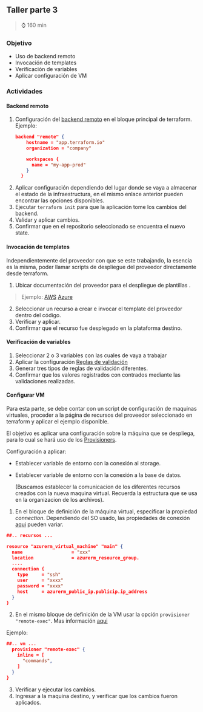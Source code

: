 ## Taller parte 3
>
> :watch: 160 min
>
### Objetivo
>
- Uso de backend remoto
- Invocación de templates
- Verificación de variables
- Aplicar configuración de VM
>
### Actividades
>
#### Backend remoto
>
1. Configuración del [backend remoto](https://www.terraform.io/language/settings/backends/configuration) en el bloque principal de terraform.
    Ejemplo:
    >
    ```json
    backend "remote" {
        hostname = "app.terraform.io"
        organization = "company"

        workspaces {
          name = "my-app-prod"
        }
      }
    ```
2. Aplicar configuración dependiendo del lugar donde se vaya a almacenar el estado de la infraestructura, en el mismo enlace anterior pueden encontrar las opciones disponibles.
3. Ejecutar `terraform init` para que la aplicación tome los cambios del backend.
3. Validar y aplicar cambios.
4. Confirmar que en el repositorio seleccionado se encuentra el nuevo state.
>
#### Invocación de templates
>
Independientemente del proveedor con que se este trabajando, la esencia es la misma, poder llamar scripts de despliegue del proveedor directamente desde terraform.
>
1. Ubicar documentación del proveedor para el despliegue de plantillas .
>Ejemplo: [AWS](https://registry.terraform.io/providers/hashicorp/aws/latest/docs/resources/cloudformation_stack) [Azure](https://registry.terraform.io/providers/hashicorp/azurerm/latest/docs/resources/template_deployment)
2. Seleccionar un recurso a crear e invocar el template del proveedor dentro del código.
3. Verificar y aplicar.
4. Confirmar que el recurso fue desplegado en la plataforma destino.
>
#### Verificación de variables
>
1. Seleccionar 2 o 3 variables con las cuales de vaya a trabajar
2. Aplicar la configuración [Reglas de validación](https://www.terraform.io/language/values/variables#custom-validation-rules)
3. Generar tres tipos de reglas de validación diferentes.
4. Confirmar que los valores registrados con contrados mediante las validaciones realizadas.

#### Configurar VM
>
Para esta parte, se debe contar con un script de configuración de maquinas virtuales, proceder a la página de recursos del proveedor seleccionado en terraform y aplicar el ejemplo disponible.
>
El objetivo es aplicar una configuración sobre la máquina que se despliega, para lo cual se hará uso de los [Provisioners](https://www.terraform.io/language/resources/provisioners/syntax).
>
Configuración a aplicar: 
- Establecer variable de entorno con la conexión al storage.
- Establecer variable de entorno con la conexión a la base de datos.

    (Buscamos establecer la comunicacion de los diferentes recursos creados con la nueva maquina virtual. Recuerda la estructura que se usa en la organizacion de los archivos).
>
1. En el bloque de definición de la máquina virtual, especificar la propiedad *connection*. Dependiendo del SO usado, las propiedades de conexión [aqui](https://www.terraform.io/language/resources/provisioners/connection) pueden variar.

```json
##.. recursos ...

resource "azurerm_virtual_machine" "main" {
  name                  = "xxx"
  location              = azurerm_resource_group.  
  ....
  connection {
    type     = "ssh"
    user     = "xxxx"
    password = "xxxx"
    host     = azurerm_public_ip.publicip.ip_address
  }
}
```
2. En el mismo bloque de definición de la VM usar la opción `provisioner "remote-exec"`. Mas información [aqui](https://www.terraform.io/language/resources/provisioners/remote-exec)
>
Ejemplo:
```json
##.. vm ...
  provisioner "remote-exec" {
    inline = [
      "commands",
    ]
  }
}
```
3. Verificar y ejecutar los cambios.
4. Ingresar a la maquina destino, y verificar que los cambios fueron aplicados.
